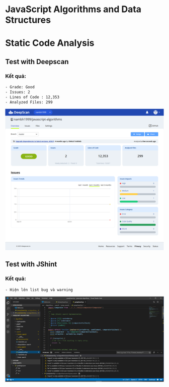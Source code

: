 # JavaScript Algorithms and Data Structures
# Static Code Analysis

## Test with Deepscan

### Kết quả:
    - Grade: Good
    - Issues: 2
    - Lines of Code : 12,353
    - Analyzed Files: 299
	
![Deepscan Screenshot](./assets/screenshot.png)


## Test with JShint

### Kết quả:
	- Hiện lên list bug và warning

![JShint Screenshot](./assets/Capture.PNG)